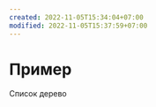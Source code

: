 ```yaml
---
created: 2022-11-05T15:34:04+07:00
modified: 2022-11-05T15:37:59+07:00
---
```


# Пример

Список дерево
